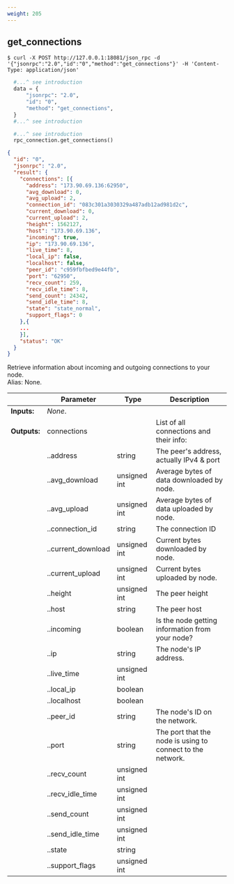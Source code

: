 ```yaml
---
weight: 205
---
```


## **get_connections**

```shell
$ curl -X POST http://127.0.0.1:18081/json_rpc -d '{"jsonrpc":"2.0","id":"0","method":"get_connections"}' -H 'Content-Type: application/json'
```
```python
  #...^ see introduction
  data = {
      "jsonrpc": "2.0",
      "id": "0",
      "method": "get_connections",
  }
  #...^ see introduction
```
```py
  #...^ see introduction
  rpc_connection.get_connections()
```
```json
{
  "id": "0",
  "jsonrpc": "2.0",
  "result": {
    "connections": [{
      "address": "173.90.69.136:62950",
      "avg_download": 0,
      "avg_upload": 2,
      "connection_id": "083c301a3030329a487adb12ad981d2c",
      "current_download": 0,
      "current_upload": 2,
      "height": 1562127,
      "host": "173.90.69.136",
      "incoming": true,
      "ip": "173.90.69.136",
      "live_time": 8,
      "local_ip": false,
      "localhost": false,
      "peer_id": "c959fbfbed9e44fb",
      "port": "62950",
      "recv_count": 259,
      "recv_idle_time": 8,
      "send_count": 24342,
      "send_idle_time": 8,
      "state": "state_normal",
      "support_flags": 0
    },{
    ...
    }],
    "status": "OK"
  }
}
```
Retrieve information about incoming and outgoing connections to your node.  
Alias: None.  

|             | Parameter          | Type         | Description
| ---         | ---                | ---          | ---
|**Inputs:**  | *None*.            |              |
|**Outputs:** | connections        |              | List of all connections and their info:
|             | ..address          | string       | The peer's address, actually IPv4 & port
|             | ..avg_download     | unsigned int | Average bytes of data downloaded by node.
|             | ..avg_upload       | unsigned int | Average bytes of data uploaded by node.
|             | ..connection_id    | string       | The connection ID
|             | ..current_download | unsigned int | Current bytes downloaded by node.
|             | ..current_upload   | unsigned int | Current bytes uploaded by node.
|             | ..height           | unsigned int | The peer height
|             | ..host             | string       | The peer host
|             | ..incoming         | boolean      | Is the node getting information from your node?
|             | ..ip               | string       | The node's IP address.
|             | ..live_time        | unsigned int |
|             | ..local_ip         | boolean      |
|             | ..localhost        | boolean      |
|             | ..peer_id          | string       | The node's ID on the network.
|             | ..port             | string       | The port that the node is using to connect to the network.
|             | ..recv_count       | unsigned int |
|             | ..recv_idle_time   | unsigned int |
|             | ..send_count       | unsigned int |
|             | ..send_idle_time   | unsigned int |
|             | ..state            | string       |
|             | ..support_flags    | unsigned int |
